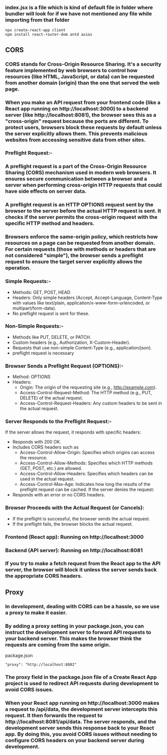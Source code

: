 ### index.jsx is a file which is kind of default file in folder where bundler will look for if we have not mentioned any file while importing from that folder

```
npx create-react-app client
npm install react-router-dom antd axios
```

## CORS
### CORS stands for Cross-Origin Resource Sharing. It's a security feature implemented by web browsers to control how resources (like HTML, JavaScript, or data) can be requested from another domain (origin) than the one that served the web page.
### When you make an API request from your frontend code (like a React app running on http://localhost:3000) to a backend server (like http://localhost:8081), the browser sees this as a "cross-origin" request because the ports are different. To protect users, browsers block these requests by default unless the server explicitly allows them. This prevents malicious websites from accessing sensitive data from other sites.
### Preflight Request:- 
### A preflight request is a part of the Cross-Origin Resource Sharing (CORS) mechanism used in modern web browsers. It ensures secure communication between a browser and a server when performing cross-origin HTTP requests that could have side effects on server data.
### A preflight request is an HTTP OPTIONS request sent by the browser to the server before the actual HTTP request is sent. It checks if the server permits the cross-origin request with the specific HTTP method and headers.
### Browsers enforce the same-origin policy, which restricts how resources on a page can be requested from another domain. For certain requests (those with methods or headers that are not considered "simple"), the browser sends a preflight request to ensure the target server explicitly allows the operation.
### Simple Requests:-
- Methods: GET, POST, HEAD
- Headers: Only simple headers (Accept, Accept-Language, Content-Type with values like text/plain, application/x-www-form-urlencoded, or multipart/form-data).
- No preflight request is sent for these.
### Non-Simple Requests:-
- Methods like PUT, DELETE, or PATCH.
- Custom headers (e.g., Authorization, X-Custom-Header).
- Requests that use non-simple Content-Type (e.g., application/json).
- preflight request is necessary
### Browser Sends a Preflight Request (OPTIONS):-
- Method: OPTIONS
- Headers:
  - Origin: The origin of the requesting site (e.g., http://example.com).
  - Access-Control-Request-Method: The HTTP method (e.g., PUT, DELETE) of the actual request.
  - Access-Control-Request-Headers: Any custom headers to be sent in the actual request.
### Server Responds to the Preflight Request:-
If the server allows the request, it responds with specific headers: 
- Responds with 200 OK.
- Includes CORS headers such as
  - Access-Control-Allow-Origin: Specifies which origins can access the resource.
  - Access-Control-Allow-Methods: Specifies which HTTP methods (GET, POST, etc.) are allowed.
  - Access-Control-Allow-Headers: Specifies which headers can be used in the actual request.
  - Access-Control-Max-Age: Indicates how long the results of the preflight request can be cached.
If the server denies the request:
- Responds with an error or no CORS headers.
### Browser Proceeds with the Actual Request (or Cancels):
- If the preflight is successful, the browser sends the actual request.
- If the preflight fails, the browser blocks the actual request.
### Frontend (React app): Running on http://localhost:3000
### Backend (API server): Running on http://localhost:8081
### If you try to make a fetch request from the React app to the API server, the browser will block it unless the server sends back the appropriate CORS headers.

## Proxy
### In development, dealing with CORS can be a hassle, so we use a proxy to make it easier.
### By adding a proxy setting in your package.json, you can instruct the development server to forward API requests to your backend server. This makes the browser think the requests are coming from the same origin.
package.json
```
"proxy": "http://localhost:8082"
```
### The proxy field in the package.json file of a Create React App project is used to redirect API requests during development to avoid CORS issues.
### When your React app running on http://localhost:3000 makes a request to /api/data, the development server intercepts this request. It then forwards the request to http://localhost:8081/api/data. The server responds, and the development server sends this response back to your React app. By doing this, you avoid CORS issues without needing to configure CORS headers on your backend server during development.

